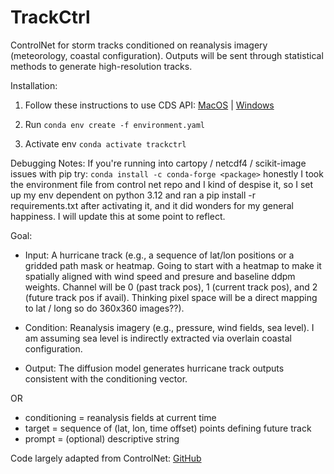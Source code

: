 # TrackCtrl
ControlNet for storm tracks conditioned on reanalysis imagery (meteorology, coastal configuration). Outputs will be sent through statistical methods to generate high-resolution tracks. 


Installation:

1. Follow these instructions to use CDS API: [MacOS](https://confluence.ecmwf.int/display/CKB/How+to+install+and+use+CDS+API+on+macOS) | [Windows](https://confluence.ecmwf.int/display/CKB/How+to+install+and+use+CDS+API+on+Windows)

2. Run `conda env create -f environment.yaml`

3. Activate env `conda activate trackctrl`

Debugging Notes: 
If you're running into cartopy / netcdf4 / scikit-image issues with pip try: `conda install -c conda-forge <package>`
honestly I took the environment file from control net repo and I kind of despise it, so I set up my env dependent on python 3.12 and ran a pip install -r requirements.txt after activating it, and it did wonders for my general happiness. I will update this at some point to reflect. 

Goal: 

- Input: A hurricane track (e.g., a sequence of lat/lon positions or a gridded path mask or heatmap. Going to start with a heatmap to make it spatially aligned with wind speed and presure and baseline ddpm weights. Channel will be 0 (past track pos), 1 (current track pos), and 2 (future track pos if avail). Thinking pixel space will be a direct mapping to lat / long so do 360x360 images??).

- Condition: Reanalysis imagery (e.g., pressure, wind fields, sea level). I am assuming sea level is indirectly extracted via overlain coastal configuration. 

- Output: The diffusion model generates hurricane track outputs consistent with the conditioning vector. 

OR 

- conditioning = reanalysis fields at current time
- target = sequence of (lat, lon, time offset) points defining future track
- prompt = (optional) descriptive string

Code largely adapted from ControlNet: [GitHub](https://github.com/lllyasviel/ControlNet)